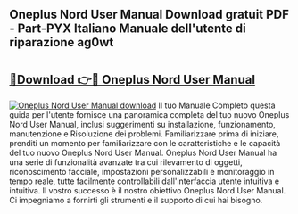## Oneplus Nord User Manual Download gratuit PDF - Part-PYX Italiano Manuale dell'utente di riparazione ag0wt

# <h2><a href="http://dfaczpf.blite.top/?on=Oneplus+Nord+User+Manual">🔗Download 👉🔴 Oneplus Nord User Manual</a></h2>

[![Oneplus Nord User Manual download](https://i.imgur.com/lujVjoI.png)](http://dfaczpf.blite.top/?on=Oneplus+Nord+User+Manual)
Il tuo Manuale Completo questa guida per l'utente fornisce una panoramica completa del tuo nuovo Oneplus Nord User Manual, inclusi suggerimenti su installazione, funzionamento, manutenzione e Risoluzione dei problemi. Familiarizzare prima di iniziare, prenditi un momento per familiarizzare con le caratteristiche e le capacità del tuo nuovo Oneplus Nord User Manual. Oneplus Nord User Manual ha una serie di funzionalità avanzate tra cui rilevamento di oggetti, riconoscimento facciale, impostazioni personalizzabili e monitoraggio in tempo reale, tutte facilmente controllabili dall'interfaccia utente intuitiva e intuitiva. Il vostro successo è il nostro obiettivo Oneplus Nord User Manual. Ci impegniamo a fornirti gli strumenti e il supporto di cui hai bisogno.

